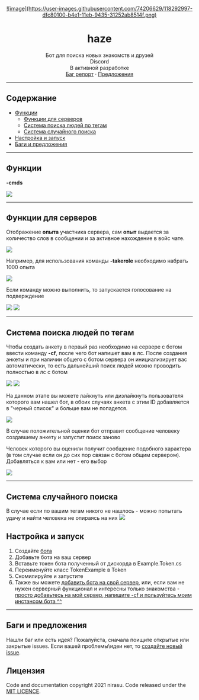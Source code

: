 <p align="center">
  <a href="https://github.com/nirasu-git/DsharpBot">
    ![image](https://user-images.githubusercontent.com/74206629/118292997-dfc80100-b4e1-11eb-9435-31252ab8514f.png)
  </a>

  <h1 align="center">haze</h3>
  <p align="center">
    Бот для поиска новых знакомств и друзей <br> Discord <br> В активной разработке
    <br>
    <a href="https://github.com/nirasu-git/DsharpBot/issues/new">Баг репорт</a>
    ·
    <a href="https://github.com/nirasu-git/DsharpBot/issues/new">Предложения</a>
  </p>
</p>

***
## Содержание

- [Функции](#Функции)
  - [Функции для серверов](#Функциональность-для-серверов)
  - [Система поиска людей по тегам](#Система-поиска-людей-по-тегам)
  - [Система случайного поиска](#Система-случайного-поиска)
- [Настройка и запуск](#Настройка-и-запуск)
- [Баги и предложения](#Баги-и-предложения)

***
## Функции

**-cmds**

<img src="https://cdn.discordapp.com/attachments/836250799382069268/839987861671247913/unknown.png">

***
## Функции для серверов

Отображение **опыта** участника сервера, сам **опыт** выдается за количество слов в сообщении и за активное нахождение в войс чате.

<img src="https://cdn.discordapp.com/attachments/836898631268827217/838405114036617226/unknown.png">

Например, для использования команды **-takerole** необходимо набрать 1000 опыта

<img src="https://cdn.discordapp.com/attachments/836898631268827217/838407576559419413/unknown.png">

Если команду можно выполнить, то запускается голосование на подверждение

<img src="https://cdn.discordapp.com/attachments/836898631268827217/838408143687647252/unknown.png">

<img src="https://cdn.discordapp.com/attachments/836898631268827217/838407145157427210/unknown.png">


***
## Система поиска людей по тегам

Чтобы создать анкету в первый раз необходимо на сервере с ботом ввести команду **-cf**, после чего бот напишет вам в лс. После создания анкеты и при наличии общего с ботом сервера он инициализирует вас автоматически, то есть дальнейший поиск людей можно проводить полностью в лс с ботом

<img src="https://cdn.discordapp.com/attachments/836250799382069268/838409313131298836/unknown.png">
<img src="https://cdn.discordapp.com/attachments/836250799382069268/838408952093081610/unknown.png">

На данном этапе вы можете лайкнуть или дизлайкнуть пользователя которого вам нашел бот, в обоих случаях анкета с этим ID добавляется в "черный список" и больше вам не попадется. 

<img src="https://cdn.discordapp.com/attachments/836250799382069268/838409765792251945/unknown.png">

В случае положительной оценки бот отправит сообщение человеку создавшему анкету и запустит поиск заново

Человек которого вы оценили получит сообщение подобного характера (в том случае если он до сих пор связан с ботом общим сервером).
Добавляться к вам или нет - его выбор

<img src="https://cdn.discordapp.com/attachments/836244188629827658/838182894798372916/unknown.png">

***
## Система случайного поиска
В случае если по вашим тегам никого не нашлось - можно попытать удачу и найти человека не опираясь на них
<img src="https://cdn.discordapp.com/attachments/836250799382069268/839980292345298954/unknown.png">
## Настройка и запуск

1. Создайте [бота](https://discord.com/developers/docs/intro)
2. Добавьте бота на ваш сервер
2. Вставьте токен бота полученный от дискорда в Example.Token.cs
3. Переименуйте класс TokenExample в Token
4. Скомилируйте и запустите
5. Также вы можете <a href ="https://discord.com/api/oauth2/authorize?client_id=836223850383016006&permissions=8&scope=bot"> добавить бота на свой сервер</a>, или, если вам не нужен серверный функционал и интересны только знакомства - <a href="https://discord.gg/wP8AA5Gk"> просто добавьтесь на мой сервер, напишите -cf и пользуйтесь моим инстансом бота ^^</a>
***

## Баги и предложения

Нашли баг или есть идея? Пожалуйста, сначала поищите открытые или закрытые issues. Если вашей проблемы\идеи нет, то [создайте новый issue](https://github.com/nirasu-git/DsharpBot/issues/new).


## Лицензия

Code and documentation copyright 2021 nirasu. Code released under the [MIT LICENCE](https://github.com/nirasu-git/DsharpBot/blob/master/LICENSE).
